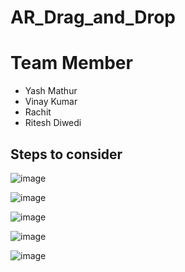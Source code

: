# AR_Drag_and_Drop
# Team Member
 - Yash Mathur
 - Vinay Kumar
 - Rachit
 - Ritesh Diwedi
## Steps to consider
![image](https://user-images.githubusercontent.com/44037733/115446958-8dbef300-a235-11eb-867c-757aee180780.png)


![image](https://user-images.githubusercontent.com/44037733/115445845-058c1e00-a234-11eb-8fcd-a0487cfef7e7.png)


![image](https://user-images.githubusercontent.com/44037733/115445807-f9a05c00-a233-11eb-9191-8f65261f5a02.png)

![image](https://user-images.githubusercontent.com/44037733/115445815-fb6a1f80-a233-11eb-8ecf-c7fdab3e6b31.png)

![image](https://user-images.githubusercontent.com/44037733/115445826-fd33e300-a233-11eb-8743-f04559a2d8a9.png)

